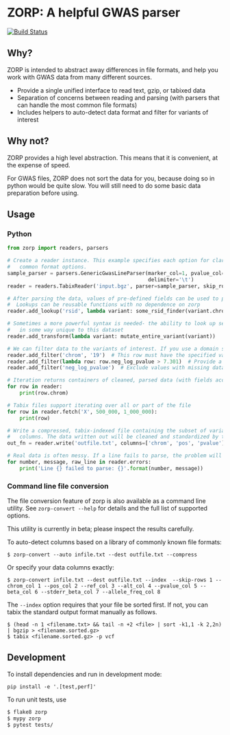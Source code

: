 # ZORP: A helpful GWAS parser

[![Build Status](https://api.travis-ci.org/abought/zorp.svg?branch=develop)](https://api.travis-ci.org/abought/zorp)

## Why?
ZORP is intended to abstract away differences in file formats, and help you work with GWAS data from many 
different sources.

- Provide a single unified interface to read text, gzip, or tabixed data
- Separation of concerns between reading and parsing (with parsers that can handle the most common file formats)
- Includes helpers to auto-detect data format and filter for variants of interest 

## Why not?
ZORP provides a high level abstraction. This means that it is convenient, at the expense of speed.

For GWAS files, ZORP does not sort the data for you, because doing so in python would be quite slow. You will still 
need to do some basic data preparation before using.

## Usage
### Python
```python
from zorp import readers, parsers

# Create a reader instance. This example specifies each option for clarity, but sniffers are provided to auto-detect 
#   common format options.
sample_parser = parsers.GenericGwasLineParser(marker_col=1, pvalue_col=2, is_neg_log_pvalue=True,
                                              delimiter='\t')
reader = readers.TabixReader('input.bgz', parser=sample_parser, skip_rows=1, skip_errors=True)

# After parsing the data, values of pre-defined fields can be used to perform lookups for the value of one field
#  Lookups can be reusable functions with no dependence on zorp
reader.add_lookup('rsid', lambda variant: some_rsid_finder(variant.chrom, variant.pos, variant.ref, variant.alt))

# Sometimes a more powerful syntax is needed- the ability to look up several fields at once, or clean up parsed data 
#   in some way unique to this dataset 
reader.add_transform(lambda variant: mutate_entire_variant(variant))

# We can filter data to the variants of interest. If you use a domain specific parser, columns can be referenced by name
reader.add_filter('chrom', '19')  # This row must have the specified value for the "chrom" field
reader.add_filter(lambda row: row.neg_log_pvalue > 7.301)  # Provide a function that can operate on all parsed fields
reader.add_filter('neg_log_pvalue')  # Exclude values with missing data for the named field  

# Iteration returns containers of cleaned, parsed data (with fields accessible by name).
for row in reader:
    print(row.chrom)

# Tabix files support iterating over all or part of the file
for row in reader.fetch('X', 500_000, 1_000_000):
    print(row)

# Write a compressed, tabix-indexed file containing the subset of variants that match filters, choosing only specific 
#   columns. The data written out will be cleaned and standardized by the parser into a well-defined format. 
out_fn = reader.write('outfile.txt', columns=['chrom', 'pos', 'pvalue'], make_tabix=True)

# Real data is often messy. If a line fails to parse, the problem will be recorded.
for number, message, raw_line in reader.errors:
    print('Line {} failed to parse: {}'.format(number, message))

```

### Command line file conversion
The file conversion feature of zorp is also available as a command line utility. See `zorp-convert --help` for details
and the full list of supported options.

This utility is currently in beta; please inspect the results carefully.

To auto-detect columns based on a library of commonly known file formats:

`$ zorp-convert --auto infile.txt --dest outfile.txt --compress`

Or specify your data columns exactly: 

`$ zorp-convert infile.txt --dest outfile.txt --index  --skip-rows 1 --chrom_col 1 --pos_col 2 --ref_col 3 --alt_col 4 --pvalue_col 5 --beta_col 6 --stderr_beta_col 7 --allele_freq_col 8`

The `--index` option requires that your file be sorted first. If not, you can tabix the standard output format manually 
as follows.

```
$ (head -n 1 <filename.txt> && tail -n +2 <file> | sort -k1,1 -k 2,2n) | bgzip > <filename.sorted.gz>
$ tabix <filename.sorted.gz> -p vcf
```

## Development

To install dependencies and run in development mode:

`pip install -e '.[test,perf]'`

To run unit tests, use

```bash
$ flake8 zorp
$ mypy zorp
$ pytest tests/
```
